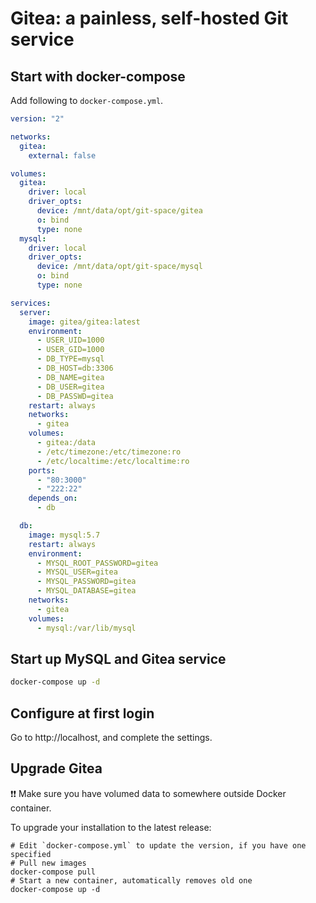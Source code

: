 # Gitea: a painless, self-hosted Git service

## Start with docker-compose

Add following to `docker-compose.yml`.

```yml
version: "2"

networks:
  gitea:
    external: false

volumes:
  gitea:
    driver: local
    driver_opts:
      device: /mnt/data/opt/git-space/gitea
      o: bind
      type: none
  mysql:
    driver: local
    driver_opts:
      device: /mnt/data/opt/git-space/mysql
      o: bind
      type: none

services:
  server:
    image: gitea/gitea:latest
    environment:
      - USER_UID=1000
      - USER_GID=1000
      - DB_TYPE=mysql
      - DB_HOST=db:3306
      - DB_NAME=gitea
      - DB_USER=gitea
      - DB_PASSWD=gitea
    restart: always
    networks:
      - gitea
    volumes:
      - gitea:/data
      - /etc/timezone:/etc/timezone:ro
      - /etc/localtime:/etc/localtime:ro
    ports:
      - "80:3000"
      - "222:22"
    depends_on:
      - db

  db:
    image: mysql:5.7
    restart: always
    environment:
      - MYSQL_ROOT_PASSWORD=gitea
      - MYSQL_USER=gitea
      - MYSQL_PASSWORD=gitea
      - MYSQL_DATABASE=gitea
    networks:
      - gitea
    volumes:
      - mysql:/var/lib/mysql
```

## Start up MySQL and Gitea service

```sh
docker-compose up -d
```

## Configure at first login

Go to http://localhost, and complete the settings.

## Upgrade Gitea

❗❗ Make sure you have volumed data to somewhere outside Docker container.

To upgrade your installation to the latest release:

```
# Edit `docker-compose.yml` to update the version, if you have one specified
# Pull new images
docker-compose pull
# Start a new container, automatically removes old one
docker-compose up -d
```
<!--stackedit_data:
eyJoaXN0b3J5IjpbLTEwNjQxMjI3ODIsLTY5NDk3ODUzNl19
-->